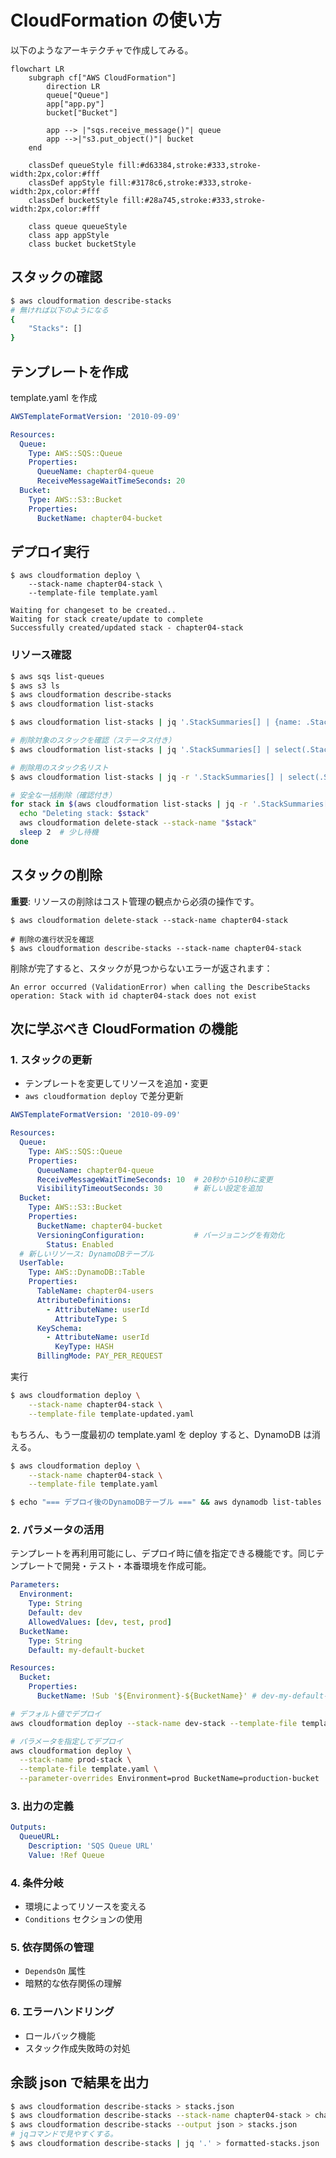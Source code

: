 # CloudFormation の使い方

以下のようなアーキテクチャで作成してみる。

```mermaid
flowchart LR
    subgraph cf["AWS CloudFormation"]
        direction LR
        queue["Queue"]
        app["app.py"]
        bucket["Bucket"]

        app --> |"sqs.receive_message()"| queue
        app -->|"s3.put_object()"| bucket
    end

    classDef queueStyle fill:#d63384,stroke:#333,stroke-width:2px,color:#fff
    classDef appStyle fill:#3178c6,stroke:#333,stroke-width:2px,color:#fff
    classDef bucketStyle fill:#28a745,stroke:#333,stroke-width:2px,color:#fff

    class queue queueStyle
    class app appStyle
    class bucket bucketStyle
```

## スタックの確認

```sh
$ aws cloudformation describe-stacks
# 無ければ以下のようになる
{
    "Stacks": []
}
```

## テンプレートを作成

template.yaml を作成

```chapter04/template.yaml
AWSTemplateFormatVersion: '2010-09-09'

Resources:
  Queue:
    Type: AWS::SQS::Queue
    Properties:
      QueueName: chapter04-queue
      ReceiveMessageWaitTimeSeconds: 20
  Bucket:
    Type: AWS::S3::Bucket
    Properties:
      BucketName: chapter04-bucket
```

## デプロイ実行

```shell
$ aws cloudformation deploy \
    --stack-name chapter04-stack \
    --template-file template.yaml

Waiting for changeset to be created..
Waiting for stack create/update to complete
Successfully created/updated stack - chapter04-stack
```

### リソース確認

```sh
$ aws sqs list-queues
$ aws s3 ls
$ aws cloudformation describe-stacks
$ aws cloudformation list-stacks

$ aws cloudformation list-stacks | jq '.StackSummaries[] | {name: .StackName, status: .StackStatus}'

# 削除対象のスタックを確認（ステータス付き）
$ aws cloudformation list-stacks | jq '.StackSummaries[] | select(.StackStatus != "DELETE_COMPLETE") | {name: .StackName, status: .StackStatus}'

# 削除用のスタック名リスト
$ aws cloudformation list-stacks | jq -r '.StackSummaries[] | select(.StackStatus != "DELETE_COMPLETE") | .StackName'
```

```sh
# 安全な一括削除（確認付き）
for stack in $(aws cloudformation list-stacks | jq -r '.StackSummaries[] | select(.StackStatus != "DELETE_COMPLETE") | .StackName'); do
  echo "Deleting stack: $stack"
  aws cloudformation delete-stack --stack-name "$stack"
  sleep 2  # 少し待機
done
```

## スタックの削除

**重要**: リソースの削除はコスト管理の観点から必須の操作です。

```shell
$ aws cloudformation delete-stack --stack-name chapter04-stack

# 削除の進行状況を確認
$ aws cloudformation describe-stacks --stack-name chapter04-stack
```

削除が完了すると、スタックが見つからないエラーが返されます：

```
An error occurred (ValidationError) when calling the DescribeStacks operation: Stack with id chapter04-stack does not exist
```

## 次に学ぶべき CloudFormation の機能

### 1. **スタックの更新**

- テンプレートを変更してリソースを追加・変更
- `aws cloudformation deploy` で差分更新

```chapter04/template-updated.yaml
AWSTemplateFormatVersion: '2010-09-09'

Resources:
  Queue:
    Type: AWS::SQS::Queue
    Properties:
      QueueName: chapter04-queue
      ReceiveMessageWaitTimeSeconds: 10  # 20秒から10秒に変更
      VisibilityTimeoutSeconds: 30       # 新しい設定を追加
  Bucket:
    Type: AWS::S3::Bucket
    Properties:
      BucketName: chapter04-bucket
      VersioningConfiguration:           # バージョニングを有効化
        Status: Enabled
  # 新しいリソース: DynamoDBテーブル
  UserTable:
    Type: AWS::DynamoDB::Table
    Properties:
      TableName: chapter04-users
      AttributeDefinitions:
        - AttributeName: userId
          AttributeType: S
      KeySchema:
        - AttributeName: userId
          KeyType: HASH
      BillingMode: PAY_PER_REQUEST

```

実行

```sh
$ aws cloudformation deploy \
    --stack-name chapter04-stack \
    --template-file template-updated.yaml

```

もちろん、もう一度最初の template.yaml を deploy すると、DynamoDB は消える。

```sh
$ aws cloudformation deploy \
    --stack-name chapter04-stack \
    --template-file template.yaml

$ echo "=== デプロイ後のDynamoDBテーブル ===" && aws dynamodb list-tables
```

### 2. **パラメータの活用**

テンプレートを再利用可能にし、デプロイ時に値を指定できる機能です。同じテンプレートで開発・テスト・本番環境を作成可能。

```yaml
Parameters:
  Environment:
    Type: String
    Default: dev
    AllowedValues: [dev, test, prod]
  BucketName:
    Type: String
    Default: my-default-bucket

Resources:
  Bucket:
    Properties:
      BucketName: !Sub '${Environment}-${BucketName}' # dev-my-default-bucket
```

```sh
# デフォルト値でデプロイ
aws cloudformation deploy --stack-name dev-stack --template-file template.yaml

# パラメータを指定してデプロイ
aws cloudformation deploy \
  --stack-name prod-stack \
  --template-file template.yaml \
  --parameter-overrides Environment=prod BucketName=production-bucket
```

### 3. **出力の定義**

```yaml
Outputs:
  QueueURL:
    Description: 'SQS Queue URL'
    Value: !Ref Queue
```

### 4. **条件分岐**

- 環境によってリソースを変える
- `Conditions` セクションの使用

### 5. **依存関係の管理**

- `DependsOn` 属性
- 暗黙的な依存関係の理解

### 6. **エラーハンドリング**

- ロールバック機能
- スタック作成失敗時の対処

## 余談 json で結果を出力

```sh
$ aws cloudformation describe-stacks > stacks.json
$ aws cloudformation describe-stacks --stack-name chapter04-stack > chapter04-stack.json
$ aws cloudformation describe-stacks --output json > stacks.json
# jqコマンドで見やすくする。
$ aws cloudformation describe-stacks | jq '.' > formatted-stacks.json
```
